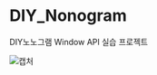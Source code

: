 # DIY_Nonogram
DIY노노그램 Window API 실습 프로젝트

![캡처](https://user-images.githubusercontent.com/88672474/201532685-4860ab50-a2f6-4523-aa81-f0371819078c.PNG)
